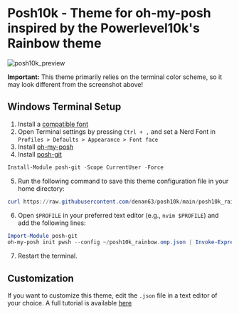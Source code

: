 # Posh10k - Theme for oh-my-posh inspired by the Powerlevel10k's Rainbow theme

![posh10k_preview](https://github.com/user-attachments/assets/0594eaf5-9066-4eab-a6d6-55bc768130f3)

**Important:** This theme primarily relies on the terminal color scheme, so it may look different from the screenshot above!

## Windows Terminal Setup

1. Install a [compatible font](https://github.com/romkatv/powerlevel10k#manual-font-installation)
2. Open Terminal settings by pressing `Ctrl + ,` and set a Nerd Font in `Profiles > Defaults > Appearance > Font face`
3. Install [oh-my-posh](https://ohmyposh.dev/)
4. Install [posh-git](https://github.com/dahlbyk/posh-git)

```powershell
Install-Module posh-git -Scope CurrentUser -Force
```

5. Run the following command to save this theme configuration file in your home directory:

```powershell
curl https://raw.githubusercontent.com/denan63/posh10k/main/posh10k_rainbow.omp.json -o "$HOME\posh10k_rainbow.omp.json"
```

6. Open `$PROFILE` in your preferred text editor (e.g., `nvim $PROFILE`) and add the following lines:

```powershell
Import-Module posh-git
oh-my-posh init pwsh --config ~/posh10k_rainbow.omp.json | Invoke-Expression
```

7. Restart the terminal.

## Customization
If you want to customize this theme, edit the `.json` file in a text editor of your choice.
A full tutorial is available [here](https://ohmyposh.dev/docs/installation/customize)
